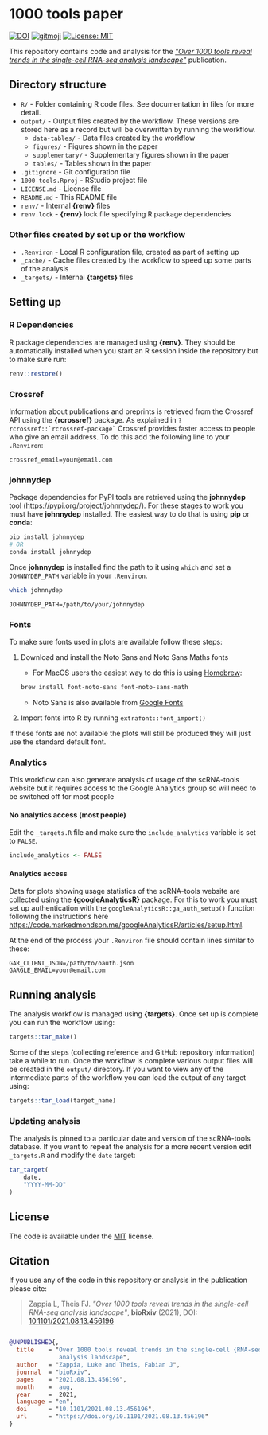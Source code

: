 # 1000 tools paper

<!-- badges: start -->
[![DOI](https://zenodo.org/badge/395258982.svg)](https://zenodo.org/badge/latestdoi/395258982)
[![gitmoji](https://img.shields.io/badge/gitmoji-%20😜%20😍-FFDD67.svg?style=flat-square)](https://gitmoji.dev)
[![License: MIT](https://img.shields.io/badge/License-MIT-yellow.svg)](https://opensource.org/licenses/MIT)
<!-- badges: end -->

This repository contains code and analysis for the [_"Over 1000 tools reveal trends in the single-cell RNA-seq analysis landscape"_](https://doi.org/10.1101/2021.08.13.456196) publication.

## Directory structure

* `R/` - Folder containing R code files. See documentation in files for more detail.
* `output/` - Output files created by the workflow. These versions are stored here as a record but will be overwritten by running the workflow.
  * `data-tables/` - Data files created by the workflow
  * `figures/` - Figures shown in the paper
  * `supplementary/` - Supplementary figures shown in the paper
  * `tables/` - Tables shown in the paper
* `.gitignore` - Git configuration file
* `1000-tools.Rproj` - RStudio project file
* `LICENSE.md` - License file
* `README.md` - This README file
* `renv/` - Internal **{renv}** files
* `renv.lock` - **{renv}** lock file specifying R package dependencies

### Other files created by set up or the workflow

* `.Renviron` - Local R configuration file, created as part of setting up
* `_cache/` - Cache files created by the workflow to speed up some parts of the analysis
* `_targets/` - Internal **{targets}** files

## Setting up

### R Dependencies

R package dependencies are managed using **{renv}**.
They should be automatically installed when you start an R session inside the repository but to make sure run:

```r
renv::restore()
```

### Crossref

Information about publications and preprints is retrieved from the Crossref API using the **{rcrossref}** package.
As explained in `` ?rcrossref::`rcrossref-package` `` Crossref provides faster access to people who give an email address.
To do this add the following line to your `.Renviron`:

```
crossref_email=your@email.com
```

### johnnydep

Package dependencies for PyPI tools are retrieved using the **johnnydep** tool (https://pypi.org/project/johnnydep/).
For these stages to work you must have **johnnydep** installed.
The easiest way to do that is using **pip** or **conda**:

```bash
pip install johnnydep
# OR
conda install johnnydep
```

Once **johnnydep** is installed find the path to it using `which` and set a `JOHNNYDEP_PATH` variable in your `.Renviron`.

```bash
which johnnydep
```
 
```
JOHNNYDEP_PATH=/path/to/your/johnnydep
```

### Fonts

To make sure fonts used in plots are available follow these steps:

1. Download and install the Noto Sans and Noto Sans Maths fonts
    * For MacOS users the easiest way to do this is using [Homebrew](https://brew.sh/):
    
    ```bash
    brew install font-noto-sans font-noto-sans-math
    ```
    * Noto Sans is also available from [Google Fonts](https://fonts.google.com/specimen/Noto+Sans)
2. Import fonts into R by running `extrafont::font_import()`

If these fonts are not available the plots will still be produced they will just use the standard default font.

### Analytics

This workflow can also generate analysis of usage of the scRNA-tools website but it requires access to the Google Analytics group so will need to be switched off for most people

#### No analytics access (most people)

Edit the `_targets.R` file and make sure the `include_analytics` variable is set to `FALSE`.

```r
include_analytics <- FALSE
```

#### Analytics access

Data for plots showing usage statistics of the scRNA-tools website are collected using the **{googleAnalyticsR}** package.
For this to work you must set up authentication with the `googleAnalyticsR::ga_auth_setup()` function following the instructions here https://code.markedmondson.me/googleAnalyticsR/articles/setup.html.

At the end of the process your `.Renviron` file should contain lines similar to these:

```
GAR_CLIENT_JSON=/path/to/oauth.json
GARGLE_EMAIL=your@email.com
```
## Running analysis

The analysis workflow is managed using **{targets}**.
Once set up is complete you can run the workflow using:

```r
targets::tar_make()
```

Some of the steps (collecting reference and GitHub repository information) take a while to run.
Once the workflow is complete various output files will be created in the `output/` directory.
If you want to view any of the intermediate parts of the workflow you can load the output of any target using:

```r
targets::tar_load(target_name)
```

### Updating analysis

The analysis is pinned to a particular date and version of the scRNA-tools database.
If you want to repeat the analysis for a more recent version edit `_targets.R` and
modify the `date` target:

```r
tar_target(
    date,
    "YYYY-MM-DD"
)
```

## License

The code is available under the [MIT](https://github.com/scRNA-tools/1000-tools/blob/master/LICENSE.md) license.

## Citation

If you use any of the code in this repository or analysis in the publication please cite:

> Zappia L, Theis FJ. _"Over 1000 tools reveal trends in the single-cell RNA-seq
> analysis landscape"_, **bioRxiv** (2021),
> DOI: [10.1101/2021.08.13.456196](https://doi.org/10.1101/2021.08.13.456196)

```bibtex

@UNPUBLISHED{,
  title    = "Over 1000 tools reveal trends in the single-cell {RNA-seq}
              analysis landscape",
  author   = "Zappia, Luke and Theis, Fabian J",
  journal  = "bioRxiv",
  pages    = "2021.08.13.456196",
  month    =  aug,
  year     =  2021,
  language = "en",
  doi      = "10.1101/2021.08.13.456196",
  url      = "https://doi.org/10.1101/2021.08.13.456196"
}
```
